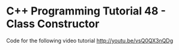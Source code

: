 C++ Programming Tutorial 48 - Class Constructor
===============================================

Code for the following video tutorial http://youtu.be/vsQ0QX3nQDg
